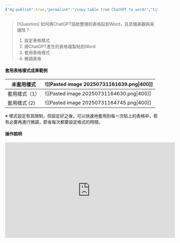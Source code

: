 ```yaml
---
{"dg-publish":true,"permalink":"/copy table from ChatGPT to word/","title":"複製ChatGPT產生的表格到Word","tags":["chatgpt","ai","guideline"],"created":"2025-07-29T11:40","updated":"2025-08-01T00:21"}
---
```



> [!Question] 如何將ChatGPT協助整理的表格貼到Word，且具備美觀與易讀性？
> 1. 設定表格樣式
> 2. 將ChatGPT產生的表格複製貼到Word
> 3. 套用表格樣式
> 4. 微調表格


#### 套用表格樣式成果範例

| 未套用樣式    | ![[Pasted image 20250731161639.png\|400]] |
| -------- | ----------------------------------------- |
| 套用樣式（1）  | ![[Pasted image 20250731164630.png\|400]] |
| 套用樣式 (2) | ![[Pasted image 20250731164745.png\|400]] |
※ 樣式設定有其限制，但設定好之後，可以快速地套用到每一次貼上的表格中，若有必要再進行微調，節省每次都要設定格式的時間。


#### 操作說明

<iframe width="560" height="315" src="https://www.youtube.com/embed/AEhGyOQ95pw?si=VWxSsyF68HsJchW1" title="YouTube video player" frameborder="0" allow="accelerometer; autoplay; clipboard-write; encrypted-media; gyroscope; picture-in-picture; web-share" referrerpolicy="strict-origin-when-cross-origin" allowfullscreen></iframe>

